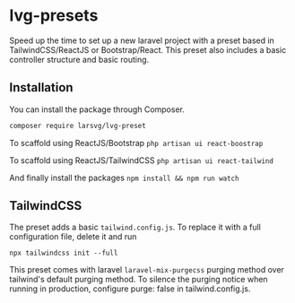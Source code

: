 # lvg-presets
Speed up the time to set up a new laravel project with a preset based in TailwindCSS/ReactJS or Bootstrap/React.
This preset also includes a basic controller structure and basic routing.

## Installation

You can install the package through Composer.

```bash
composer require larsvg/lvg-preset
```

To scaffold using ReactJS/Bootstrap
`php artisan ui react-boostrap`

To scaffold using ReactJS/TailwindCSS
`php artisan ui react-tailwind`

And finally install the packages
`npm install && npm run watch`

## TailwindCSS

The preset adds a basic `tailwind.config.js`. To replace it with a full configuration file, delete it and run

`npx tailwindcss init --full`


This preset comes with laravel `laravel-mix-purgecss` purging method over tailwind's default purging method. To silence the purging notice when running in production, configure purge: false in tailwind.config.js.

